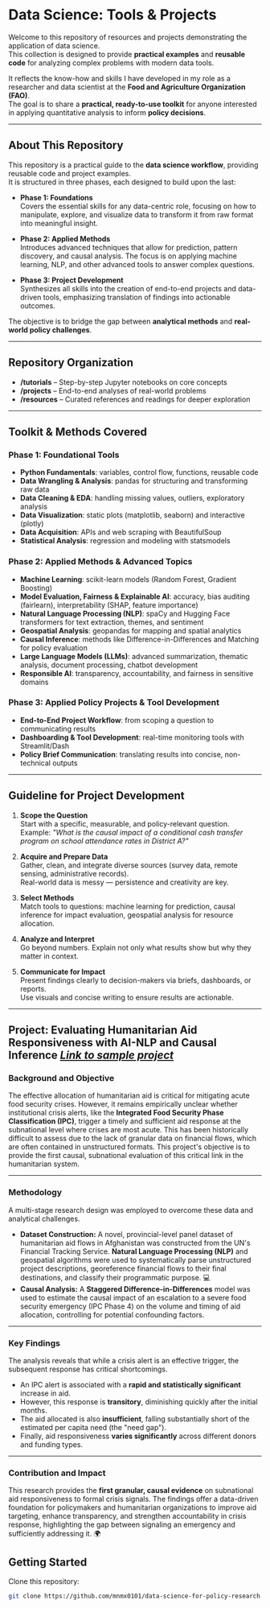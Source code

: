# Data Science: Tools & Projects

Welcome to this repository of resources and projects demonstrating the application of data science.  
This collection is designed to provide **practical examples** and **reusable code** for analyzing complex problems with modern data tools.  

It reflects the know-how and skills I have developed in my role as a researcher and data scientist at the **Food and Agriculture Organization (FAO)**.  
The goal is to share a **practical, ready-to-use toolkit** for anyone interested in applying quantitative analysis to inform **policy decisions**.

---

## About This Repository

This repository is a practical guide to the **data science workflow**, providing reusable code and project examples.  
It is structured in three phases, each designed to build upon the last:

- **Phase 1: Foundations**  
  Covers the essential skills for any data-centric role, focusing on how to manipulate, explore, and visualize data to transform it from raw format into meaningful insight.

- **Phase 2: Applied Methods**  
  Introduces advanced techniques that allow for prediction, pattern discovery, and causal analysis. The focus is on applying machine learning, NLP, and other advanced tools to answer complex questions.

- **Phase 3: Project Development**  
  Synthesizes all skills into the creation of end-to-end projects and data-driven tools, emphasizing translation of findings into actionable outcomes.

The objective is to bridge the gap between **analytical methods** and **real-world policy challenges**.

---

## Repository Organization

- **/tutorials** – Step-by-step Jupyter notebooks on core concepts  
- **/projects** – End-to-end analyses of real-world problems  
- **/resources** – Curated references and readings for deeper exploration  

---

## Toolkit & Methods Covered

### Phase 1: Foundational Tools
- **Python Fundamentals**: variables, control flow, functions, reusable code  
- **Data Wrangling & Analysis**: pandas for structuring and transforming raw data  
- **Data Cleaning & EDA**: handling missing values, outliers, exploratory analysis  
- **Data Visualization**: static plots (matplotlib, seaborn) and interactive (plotly)  
- **Data Acquisition**: APIs and web scraping with BeautifulSoup  
- **Statistical Analysis**: regression and modeling with statsmodels  

### Phase 2: Applied Methods & Advanced Topics
- **Machine Learning**: scikit-learn models (Random Forest, Gradient Boosting)  
- **Model Evaluation, Fairness & Explainable AI**: accuracy, bias auditing (fairlearn), interpretability (SHAP, feature importance)  
- **Natural Language Processing (NLP)**: spaCy and Hugging Face transformers for text extraction, themes, and sentiment  
- **Geospatial Analysis**: geopandas for mapping and spatial analytics  
- **Causal Inference**: methods like Difference-in-Differences and Matching for policy evaluation  
- **Large Language Models (LLMs)**: advanced summarization, thematic analysis, document processing, chatbot development  
- **Responsible AI**: transparency, accountability, and fairness in sensitive domains  

### Phase 3: Applied Policy Projects & Tool Development
- **End-to-End Project Workflow**: from scoping a question to communicating results  
- **Dashboarding & Tool Development**: real-time monitoring tools with Streamlit/Dash  
- **Policy Brief Communication**: translating results into concise, non-technical outputs  

---

## Guideline for Project Development

1. **Scope the Question**  
   Start with a specific, measurable, and policy-relevant question.  
   Example: *"What is the causal impact of a conditional cash transfer program on school attendance rates in District A?"*

2. **Acquire and Prepare Data**  
   Gather, clean, and integrate diverse sources (survey data, remote sensing, administrative records).  
   Real-world data is messy — persistence and creativity are key.

3. **Select Methods**  
   Match tools to questions: machine learning for prediction, causal inference for impact evaluation, geospatial analysis for resource allocation.

4. **Analyze and Interpret**  
   Go beyond numbers. Explain not only what results show but why they matter in context.

5. **Communicate for Impact**  
   Present findings clearly to decision-makers via briefs, dashboards, or reports.  
   Use visuals and concise writing to ensure results are actionable.

---

## Project: Evaluating Humanitarian Aid Responsiveness with AI-NLP and Causal Inference [*Link to sample project*](https://mnmx0101.github.io/chungmann_kim/files/ChungmannKim_IPCAID.pdf)

### Background and Objective

The effective allocation of humanitarian aid is critical for mitigating acute food security crises. However, it remains empirically unclear whether institutional crisis alerts, like the **Integrated Food Security Phase Classification (IPC)**, trigger a timely and sufficient aid response at the subnational level where crises are most acute. This has been historically difficult to assess due to the lack of granular data on financial flows, which are often contained in unstructured formats. This project's objective is to provide the first causal, subnational evaluation of this critical link in the humanitarian system.

---

### Methodology

A multi-stage research design was employed to overcome these data and analytical challenges.

* **Dataset Construction:** A novel, provincial-level panel dataset of humanitarian aid flows in Afghanistan was constructed from the UN's Financial Tracking Service. **Natural Language Processing (NLP)** and geospatial algorithms were used to systematically parse unstructured project descriptions, georeference financial flows to their final destinations, and classify their programmatic purpose. 💻
* **Causal Analysis:** A **Staggered Difference-in-Differences** model was used to estimate the causal impact of an escalation to a severe food security emergency (IPC Phase 4) on the volume and timing of aid allocation, controlling for potential confounding factors.

---

### Key Findings

The analysis reveals that while a crisis alert is an effective trigger, the subsequent response has critical shortcomings.

* An IPC alert is associated with a **rapid and statistically significant** increase in aid.
* However, this response is **transitory**, diminishing quickly after the initial months.
* The aid allocated is also **insufficient**, falling substantially short of the estimated per capita need (the "need gap").
* Finally, aid responsiveness **varies significantly** across different donors and funding types.

---

### Contribution and Impact

This research provides the **first granular, causal evidence** on subnational aid responsiveness to formal crisis signals. The findings offer a data-driven foundation for policymakers and humanitarian organizations to improve aid targeting, enhance transparency, and strengthen accountability in crisis response, highlighting the gap between signaling an emergency and sufficiently addressing it. 🌍

## Getting Started

Clone this repository:

```bash
git clone https://github.com/mnmx0101/data-science-for-policy-research.git
